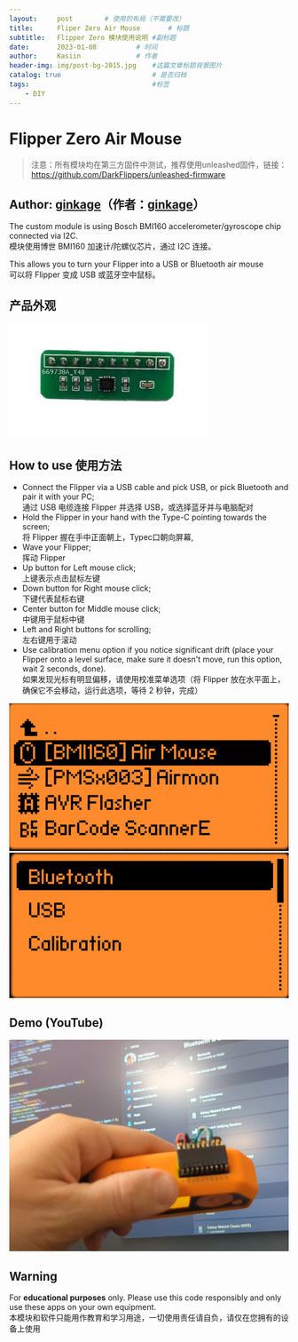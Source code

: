 ```yaml
---
layout:     post   		# 使用的布局（不需要改）
title:      Fliper Zero Air Mouse		# 标题 
subtitle:   Flipper Zero 模块使用说明 #副标题
date:       2023-01-08			# 时间
author:     Kasiin 				# 作者
header-img: img/post-bg-2015.jpg 	#这篇文章标题背景图片
catalog: true 						# 是否归档
tags:								#标签
    - DIY
---
```

# Flipper Zero Air Mouse

>注意：所有模块均在第三方固件中测试，推荐使用unleashed固件，链接：https://github.com/DarkFlippers/unleashed-firmware

## Author: [ginkage](https://github.com/ginkage/FlippAirMouse)（作者：[ginkage](https://github.com/ginkage/FlippAirMouse)）

The custom module is using Bosch BMI160 accelerometer/gyroscope chip connected via I2C.    
模块使用博世 BMI160 加速计/陀螺仪芯片，通过 I2C 连接。

This allows you to turn your Flipper into a USB or Bluetooth air mouse  
可以将 Flipper 变成 USB 或蓝牙空中鼠标。

## 产品外观

![Airmouse](https://raw.githubusercontent.com/Kasiin/images/main/Airmouse.jpg)

## How to use 使用方法  

- Connect the Flipper via a USB cable and pick USB, or pick Bluetooth and pair it with your PC;  
  通过 USB 电缆连接 Flipper 并选择 USB，或选择蓝牙并与电脑配对
- Hold the Flipper in your hand with the Type-C pointing towards the screen;  
  将 Flipper 握在手中正面朝上，Typec口朝向屏幕,
- Wave your Flipper;  
  挥动 Flipper
- Up button for Left mouse click;  
  上键表示点击鼠标左键
- Down button for Right mouse click;  
  下键代表鼠标右键
- Center button for Middle mouse click;  
  中键用于鼠标中键
- Left and Right buttons for scrolling;  
  左右键用于滚动
- Use calibration menu option if you notice significant drift (place your Flipper onto a level surface, make sure it doesn't move, run this option, wait 2 seconds, done).  
  如果发现光标有明显偏移，请使用校准菜单选项（将 Flipper 放在水平面上，确保它不会移动，运行此选项，等待 2 秒钟，完成）

![20240108003520](https://raw.githubusercontent.com/Kasiin/images/main/20240108003520.png)  
![20240108003543](https://raw.githubusercontent.com/Kasiin/images/main/20240108003543.png)




## Demo (YouTube)
[![Youtube](https://raw.githubusercontent.com/Kasiin/images/main/20240108003400.png)](https://www.youtube.com/watch?v=DdxAmmsYfMA)


## Warning
For **educational purposes** only. Please use this code responsibly and only use these apps on your own equipment.  
本模块和软件只能用作教育和学习用途，一切使用责任请自负，请仅在您拥有的设备上使用


